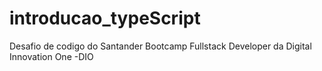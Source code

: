 # introducao_typeScript
Desafio de codigo do Santander Bootcamp Fullstack Developer da Digital Innovation One -DIO
